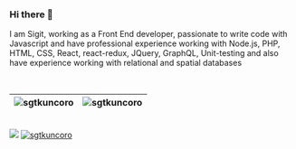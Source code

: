 ### Hi there 👋

<p align="left">
  I am Sigit, working as a Front End developer, passionate to write code with Javascript and have professional experience working with Node.js, PHP, HTML, CSS, React, react-redux, JQuery, GraphQL, Unit-testing and also have experience working with relational and spatial databases
</p>
</br>

| <img align="center" src="https://github-readme-stats.vercel.app/api?username=sgtkuncoro&show_icons=true&theme=default&include_all_commits=true&count_private=true" alt="sgtkuncoro"  />  | <img align="center" src="https://github-readme-stats.vercel.app/api/top-langs/?username=sgtkuncoro&layout=compact&theme=default&langs_count=10&hide=tsql,css" alt="sgtkuncoro"  />  |
| ------------- | ------------- |

<br/>

<div align="left">
<a href="https://github.com/sgtkuncoro?tab=followers"><img src="https://img.shields.io/github/followers/sgtkuncoro.svg?style=social&label=Follow&maxAge=z"></a>
<a href="https://github.com/sgtkuncoro"><img src="https://komarev.com/ghpvc/?username=sgtkuncoro" alt="sgtkuncoro"/></a>
</div>


<!--
**sgtkuncoro/sgtkuncoro** is a ✨ _special_ ✨ repository because its `README.md` (this file) appears on your GitHub profile.

Here are some ideas to get you started:

- 🔭 I’m currently working on ...
- 🌱 I’m currently learning ...
- 👯 I’m looking to collaborate on ...
- 🤔 I’m looking for help with ...
- 💬 Ask me about ...
- 📫 How to reach me: ...
- 😄 Pronouns: ...
- ⚡ Fun fact: ...
-->
